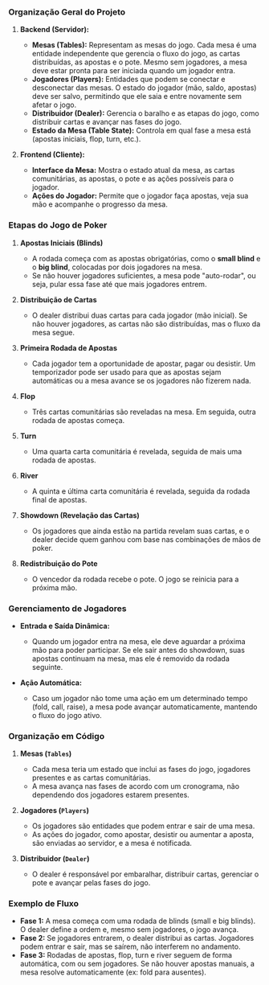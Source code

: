 ### Organização Geral do Projeto

1. **Backend (Servidor):**
   - **Mesas (Tables):** Representam as mesas do jogo. Cada mesa é uma entidade independente que gerencia o fluxo do jogo, as cartas distribuídas, as apostas e o pote. Mesmo sem jogadores, a mesa deve estar pronta para ser iniciada quando um jogador entra.
   - **Jogadores (Players):** Entidades que podem se conectar e desconectar das mesas. O estado do jogador (mão, saldo, apostas) deve ser salvo, permitindo que ele saia e entre novamente sem afetar o jogo.
   - **Distribuidor (Dealer):** Gerencia o baralho e as etapas do jogo, como distribuir cartas e avançar nas fases do jogo.
   - **Estado da Mesa (Table State):** Controla em qual fase a mesa está (apostas iniciais, flop, turn, etc.).

2. **Frontend (Cliente):**
   - **Interface da Mesa:** Mostra o estado atual da mesa, as cartas comunitárias, as apostas, o pote e as ações possíveis para o jogador.
   - **Ações do Jogador:** Permite que o jogador faça apostas, veja sua mão e acompanhe o progresso da mesa.

### Etapas do Jogo de Poker

1. **Apostas Iniciais (Blinds)**
   - A rodada começa com as apostas obrigatórias, como o **small blind** e o **big blind**, colocadas por dois jogadores na mesa.
   - Se não houver jogadores suficientes, a mesa pode "auto-rodar", ou seja, pular essa fase até que mais jogadores entrem.

2. **Distribuição de Cartas**
   - O dealer distribui duas cartas para cada jogador (mão inicial). Se não houver jogadores, as cartas não são distribuídas, mas o fluxo da mesa segue.

3. **Primeira Rodada de Apostas**
   - Cada jogador tem a oportunidade de apostar, pagar ou desistir. Um temporizador pode ser usado para que as apostas sejam automáticas ou a mesa avance se os jogadores não fizerem nada.

4. **Flop**
   - Três cartas comunitárias são reveladas na mesa. Em seguida, outra rodada de apostas começa.

5. **Turn**
   - Uma quarta carta comunitária é revelada, seguida de mais uma rodada de apostas.

6. **River**
   - A quinta e última carta comunitária é revelada, seguida da rodada final de apostas.

7. **Showdown (Revelação das Cartas)**
   - Os jogadores que ainda estão na partida revelam suas cartas, e o dealer decide quem ganhou com base nas combinações de mãos de poker.

8. **Redistribuição do Pote**
   - O vencedor da rodada recebe o pote. O jogo se reinicia para a próxima mão.

### Gerenciamento de Jogadores

- **Entrada e Saída Dinâmica:**
   - Quando um jogador entra na mesa, ele deve aguardar a próxima mão para poder participar. Se ele sair antes do showdown, suas apostas continuam na mesa, mas ele é removido da rodada seguinte.
   
- **Ação Automática:**
   - Caso um jogador não tome uma ação em um determinado tempo (fold, call, raise), a mesa pode avançar automaticamente, mantendo o fluxo do jogo ativo.

### Organização em Código

1. **Mesas (`Tables`)**
   - Cada mesa teria um estado que inclui as fases do jogo, jogadores presentes e as cartas comunitárias.
   - A mesa avança nas fases de acordo com um cronograma, não dependendo dos jogadores estarem presentes.

2. **Jogadores (`Players`)**
   - Os jogadores são entidades que podem entrar e sair de uma mesa.
   - As ações do jogador, como apostar, desistir ou aumentar a aposta, são enviadas ao servidor, e a mesa é notificada.

3. **Distribuidor (`Dealer`)**
   - O dealer é responsável por embaralhar, distribuir cartas, gerenciar o pote e avançar pelas fases do jogo.

### Exemplo de Fluxo

- **Fase 1:** A mesa começa com uma rodada de blinds (small e big blinds). O dealer define a ordem e, mesmo sem jogadores, o jogo avança.
- **Fase 2:** Se jogadores entrarem, o dealer distribui as cartas. Jogadores podem entrar e sair, mas se saírem, não interferem no andamento.
- **Fase 3:** Rodadas de apostas, flop, turn e river seguem de forma automática, com ou sem jogadores. Se não houver apostas manuais, a mesa resolve automaticamente (ex: fold para ausentes).
